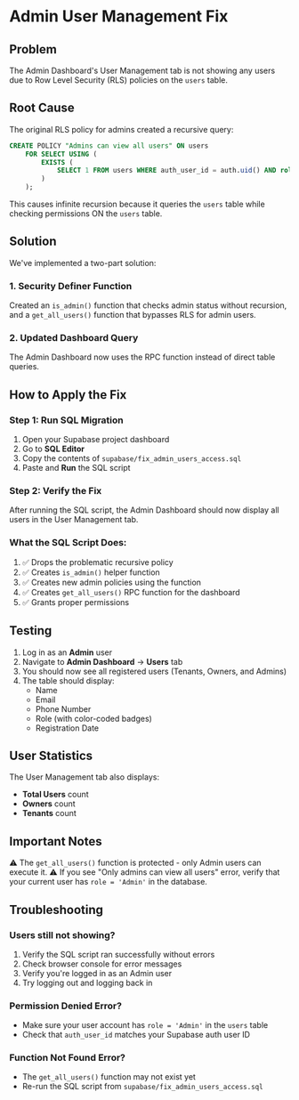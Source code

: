 # Admin User Management Fix

## Problem
The Admin Dashboard's User Management tab is not showing any users due to Row Level Security (RLS) policies on the `users` table.

## Root Cause
The original RLS policy for admins created a recursive query:
```sql
CREATE POLICY "Admins can view all users" ON users
    FOR SELECT USING (
        EXISTS (
            SELECT 1 FROM users WHERE auth_user_id = auth.uid() AND role = 'Admin'
        )
    );
```
This causes infinite recursion because it queries the `users` table while checking permissions ON the `users` table.

## Solution
We've implemented a two-part solution:

### 1. Security Definer Function
Created an `is_admin()` function that checks admin status without recursion, and a `get_all_users()` function that bypasses RLS for admin users.

### 2. Updated Dashboard Query
The Admin Dashboard now uses the RPC function instead of direct table queries.

## How to Apply the Fix

### Step 1: Run SQL Migration
1. Open your Supabase project dashboard
2. Go to **SQL Editor**
3. Copy the contents of `supabase/fix_admin_users_access.sql`
4. Paste and **Run** the SQL script

### Step 2: Verify the Fix
After running the SQL script, the Admin Dashboard should now display all users in the User Management tab.

### What the SQL Script Does:
1. ✅ Drops the problematic recursive policy
2. ✅ Creates `is_admin()` helper function
3. ✅ Creates new admin policies using the function
4. ✅ Creates `get_all_users()` RPC function for the dashboard
5. ✅ Grants proper permissions

## Testing
1. Log in as an **Admin** user
2. Navigate to **Admin Dashboard** → **Users** tab
3. You should now see all registered users (Tenants, Owners, and Admins)
4. The table should display:
   - Name
   - Email
   - Phone Number
   - Role (with color-coded badges)
   - Registration Date

## User Statistics
The User Management tab also displays:
- **Total Users** count
- **Owners** count  
- **Tenants** count

## Important Notes
⚠️ The `get_all_users()` function is protected - only Admin users can execute it.
⚠️ If you see "Only admins can view all users" error, verify that your current user has `role = 'Admin'` in the database.

## Troubleshooting

### Users still not showing?
1. Verify the SQL script ran successfully without errors
2. Check browser console for error messages
3. Verify you're logged in as an Admin user
4. Try logging out and logging back in

### Permission Denied Error?
- Make sure your user account has `role = 'Admin'` in the `users` table
- Check that `auth_user_id` matches your Supabase auth user ID

### Function Not Found Error?
- The `get_all_users()` function may not exist yet
- Re-run the SQL script from `supabase/fix_admin_users_access.sql`
